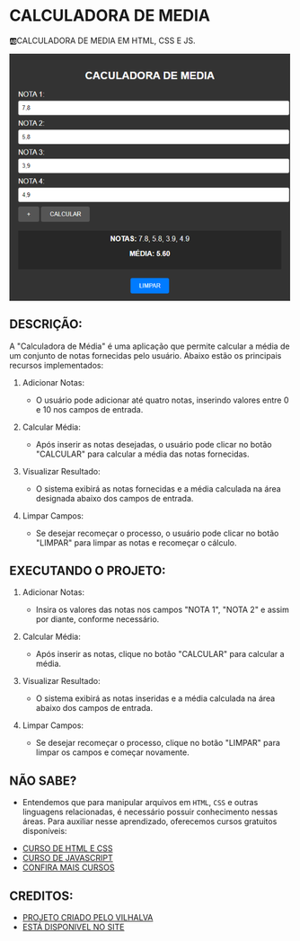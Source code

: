 # CALCULADORA DE MEDIA
🆎CALCULADORA DE MEDIA EM HTML, CSS E JS.

<img src="FOTO.png" align="center" width="500"> <br>

## DESCRIÇÃO:
A "Calculadora de Média" é uma aplicação que permite calcular a média de um conjunto de notas fornecidas pelo usuário. Abaixo estão os principais recursos implementados:

1. Adicionar Notas:
   - O usuário pode adicionar até quatro notas, inserindo valores entre 0 e 10 nos campos de entrada.

2. Calcular Média:
   - Após inserir as notas desejadas, o usuário pode clicar no botão "CALCULAR" para calcular a média das notas fornecidas.

3. Visualizar Resultado:
   - O sistema exibirá as notas fornecidas e a média calculada na área designada abaixo dos campos de entrada.

4. Limpar Campos:
   - Se desejar recomeçar o processo, o usuário pode clicar no botão "LIMPAR" para limpar as notas e recomeçar o cálculo.

## EXECUTANDO O PROJETO:
1. Adicionar Notas:
   - Insira os valores das notas nos campos "NOTA 1", "NOTA 2" e assim por diante, conforme necessário.

2. Calcular Média:
   - Após inserir as notas, clique no botão "CALCULAR" para calcular a média.

3. Visualizar Resultado:
   - O sistema exibirá as notas inseridas e a média calculada na área abaixo dos campos de entrada.

4. Limpar Campos:
   - Se desejar recomeçar o processo, clique no botão "LIMPAR" para limpar os campos e começar novamente.

## NÃO SABE?
- Entendemos que para manipular arquivos em `HTML`, `CSS` e outras linguagens relacionadas, é necessário possuir conhecimento nessas áreas. Para auxiliar nesse aprendizado, oferecemos cursos gratuitos disponíveis:
* [CURSO DE HTML E CSS](https://github.com/VILHALVA/CURSO-DE-HTML-E-CSS)
* [CURSO DE JAVASCRIPT](https://github.com/VILHALVA/CURSO-DE-JAVASCRIPT)
* [CONFIRA MAIS CURSOS](https://github.com/VILHALVA?tab=repositories&q=+topic:CURSO)

## CREDITOS:
- [PROJETO CRIADO PELO VILHALVA](https://github.com/VILHALVA)
- [ESTÁ DISPONIVEL NO SITE](https://vilhalva.github.io/STYLER/STYLER.html)

